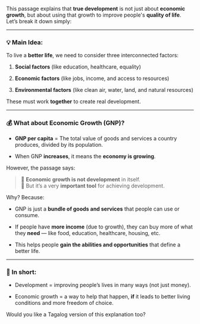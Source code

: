 This passage explains that **true development** is not just about **economic growth**, but about using that growth to improve people's **quality of life**. Let’s break it down simply:

---
### 💡 **Main Idea:**

To live a **better life**, we need to consider three interconnected factors:

1. **Social factors** (like education, healthcare, equality)
    
2. **Economic factors** (like jobs, income, and access to resources)
    
3. **Environmental factors** (like clean air, water, land, and natural resources)
    

These must work **together** to create real development.

---

### 💰 **What about Economic Growth (GNP)?**

- **GNP per capita** = The total value of goods and services a country produces, divided by its population.
    
- When GNP **increases**, it means the **economy is growing**.
    

However, the passage says:

> 🔸 **Economic growth is not development** in itself.  
> 🔸 But it’s a very **important tool** for achieving development.

Why? Because:

- GNP is just a **bundle of goods and services** that people can use or consume.
    
- If people have **more income** (due to growth), they can buy more of what they **need** — like food, education, healthcare, housing, etc.
    
- This helps people **gain the abilities and opportunities** that define a better life.
    

---

### 🧠 In short:

- Development = improving people’s lives in many ways (not just money).
    
- Economic growth = a way to help that happen, **if** it leads to better living conditions and more freedom of choice.
    

Would you like a Tagalog version of this explanation too?
